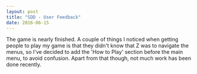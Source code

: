 ```yaml
---
layout: post
title: "SDD - User Feedback"
date: 2016-06-15
---
```

The game is nearly finished. A couple of things I noticed when getting people to play my game is that they didn't know that Z was to navigate the menus, so I've decided to add the 'How to Play' section before the main menu, to avoid confusion. Apart from that though, not much work has been done recently.